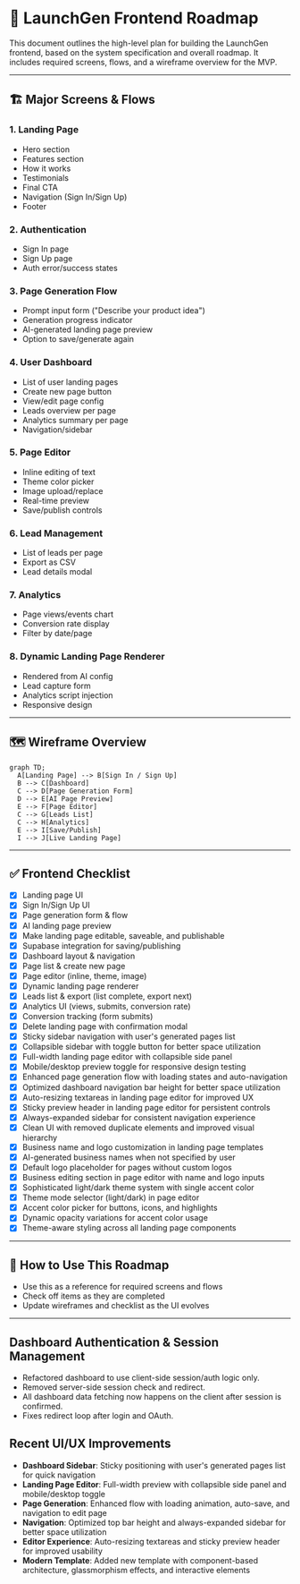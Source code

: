 # 🎨 LaunchGen Frontend Roadmap

This document outlines the high-level plan for building the LaunchGen frontend, based on the system specification and overall roadmap. It includes required screens, flows, and a wireframe overview for the MVP.

---

## 🏗️ Major Screens & Flows

### 1. Landing Page
- Hero section
- Features section
- How it works
- Testimonials
- Final CTA
- Navigation (Sign In/Sign Up)
- Footer

### 2. Authentication
- Sign In page
- Sign Up page
- Auth error/success states

### 3. Page Generation Flow
- Prompt input form ("Describe your product idea")
- Generation progress indicator
- AI-generated landing page preview
- Option to save/generate again

### 4. User Dashboard
- List of user landing pages
- Create new page button
- View/edit page config
- Leads overview per page
- Analytics summary per page
- Navigation/sidebar

### 5. Page Editor
- Inline editing of text
- Theme color picker
- Image upload/replace
- Real-time preview
- Save/publish controls

### 6. Lead Management
- List of leads per page
- Export as CSV
- Lead details modal

### 7. Analytics
- Page views/events chart
- Conversion rate display
- Filter by date/page

### 8. Dynamic Landing Page Renderer
- Rendered from AI config
- Lead capture form
- Analytics script injection
- Responsive design

---

## 🗺️ Wireframe Overview

```mermaid
graph TD;
  A[Landing Page] --> B[Sign In / Sign Up]
  B --> C[Dashboard]
  C --> D[Page Generation Form]
  D --> E[AI Page Preview]
  E --> F[Page Editor]
  C --> G[Leads List]
  C --> H[Analytics]
  E --> I[Save/Publish]
  I --> J[Live Landing Page]
```

---

## ✅ Frontend Checklist

- [x] Landing page UI
- [x] Sign In/Sign Up UI
- [x] Page generation form & flow
- [x] AI landing page preview
- [x] Make landing page editable, saveable, and publishable
- [x] Supabase integration for saving/publishing
- [x] Dashboard layout & navigation
- [x] Page list & create new page
- [x] Page editor (inline, theme, image)
- [x] Dynamic landing page renderer
- [x] Leads list & export (list complete, export next)
- [x] Analytics UI (views, submits, conversion rate)
- [x] Conversion tracking (form submits)
- [x] Delete landing page with confirmation modal
- [x] Sticky sidebar navigation with user's generated pages list
- [x] Collapsible sidebar with toggle button for better space utilization
- [x] Full-width landing page editor with collapsible side panel
- [x] Mobile/desktop preview toggle for responsive design testing
- [x] Enhanced page generation flow with loading states and auto-navigation
- [x] Optimized dashboard navigation bar height for better space utilization
- [x] Auto-resizing textareas in landing page editor for improved UX
- [x] Sticky preview header in landing page editor for persistent controls
- [x] Always-expanded sidebar for consistent navigation experience
- [x] Clean UI with removed duplicate elements and improved visual hierarchy
- [x] Business name and logo customization in landing page templates
- [x] AI-generated business names when not specified by user
- [x] Default logo placeholder for pages without custom logos
- [x] Business editing section in page editor with name and logo inputs
- [x] Sophisticated light/dark theme system with single accent color
- [x] Theme mode selector (light/dark) in page editor
- [x] Accent color picker for buttons, icons, and highlights
- [x] Dynamic opacity variations for accent color usage
- [x] Theme-aware styling across all landing page components

---

## 🔄 How to Use This Roadmap
- Use this as a reference for required screens and flows
- Check off items as they are completed
- Update wireframes and checklist as the UI evolves

---

## Dashboard Authentication & Session Management
- Refactored dashboard to use client-side session/auth logic only.
- Removed server-side session check and redirect.
- All dashboard data fetching now happens on the client after session is confirmed.
- Fixes redirect loop after login and OAuth. 

## Recent UI/UX Improvements
- **Dashboard Sidebar**: Sticky positioning with user's generated pages list for quick navigation
- **Landing Page Editor**: Full-width preview with collapsible side panel and mobile/desktop toggle
- **Page Generation**: Enhanced flow with loading animation, auto-save, and navigation to edit page
- **Navigation**: Optimized top bar height and always-expanded sidebar for better space utilization
- **Editor Experience**: Auto-resizing textareas and sticky preview header for improved usability
- **Modern Template**: Added new template with component-based architecture, glassmorphism effects, and interactive elements 